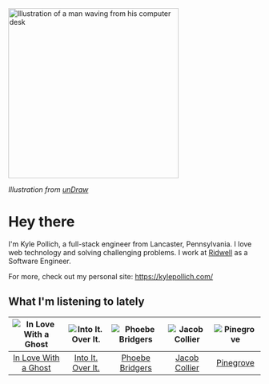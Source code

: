 <img src="https://user-images.githubusercontent.com/6766512/87306713-6f79d900-c4e6-11ea-989a-3242cbfc50c2.png" alt="Illustration of a man waving from his computer desk" height="340" />

_Illustration from [unDraw](https://undraw.co/)_

# Hey there

I'm Kyle Pollich, a full-stack engineer from Lancaster, Pennsylvania. I love web technology and solving challenging problems.
I work at [Ridwell](https://www.ridwell.com/) as a Software Engineer.

For more, check out my personal site: https://kylepollich.com/

## What I'm listening to lately

<!-- begin artists -->
  |![In Love With a Ghost](https://i.scdn.co/image/9f708e271d8aa32ea043e53281c27681c4273bf6)|![Into It. Over It.](https://i.scdn.co/image/d0333091478bfc1610647a3739a74a75e499487d)|![Phoebe Bridgers](https://i.scdn.co/image/3b6a427f0c54c0d116c433462ae1dd48474643d0)|![Jacob Collier](https://i.scdn.co/image/98b562e83bb688e788777c0c1fbdc09e44a36059)|![Pinegrove](https://i.scdn.co/image/cbed180a43a152df83d00d04bec789ca4c62ea7c)|
  |:---:|:---:|:---:|:---:|:---:|
  |[In Love With a Ghost](https://open.spotify.com/artist/21tDFddcOFDYmiobTcls2O)|[Into It. Over It.](https://open.spotify.com/artist/1ecdmsD235x2zHCKfdL3cF)|[Phoebe Bridgers](https://open.spotify.com/artist/1r1uxoy19fzMxunt3ONAkG)|[Jacob Collier](https://open.spotify.com/artist/0QWrMNukfcVOmgEU0FEDyD)|[Pinegrove](https://open.spotify.com/artist/2gbT6GPXMis0OAkZbEQCYB)|
<!-- end artists -->
